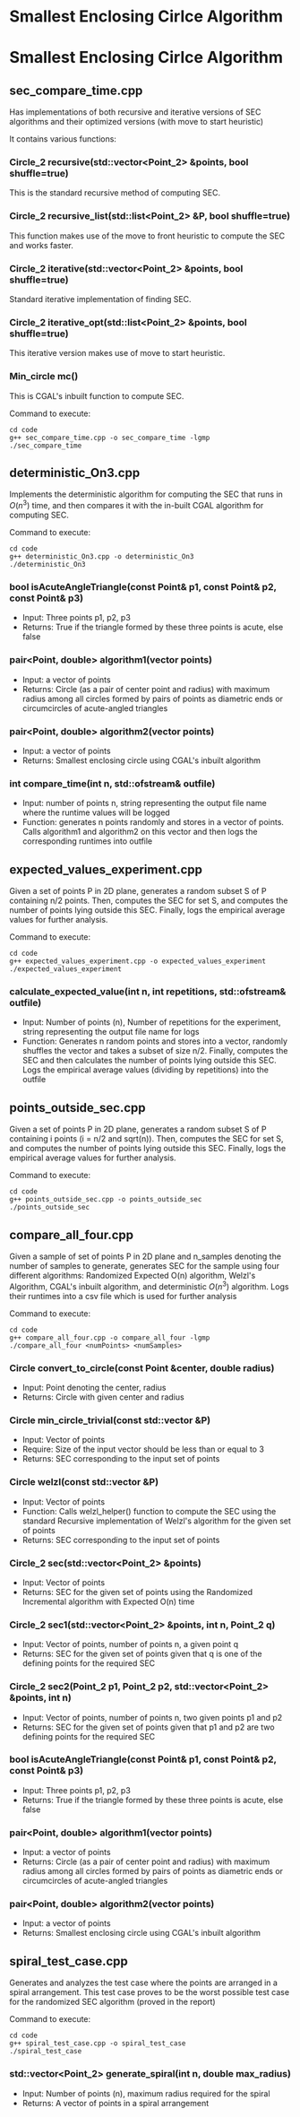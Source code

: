 # Smallest Enclosing Cirlce Algorithm

# Smallest Enclosing Cirlce Algorithm

## sec_compare_time.cpp

Has implementations of both recursive and iterative versions of SEC algorithms and their optimized versions (with move to start heuristic)

It contains various functions:
### Circle_2 recursive(std::vector<Point_2> &points, bool shuffle=true)
This is the standard recursive method of computing SEC.
### Circle_2 recursive_list(std::list<Point_2> &P, bool shuffle=true)
This function makes use of the move to front heuristic to compute the SEC and works faster.
### Circle_2 iterative(std::vector<Point_2> &points, bool shuffle=true) 
Standard iterative implementation of finding SEC.
### Circle_2 iterative_opt(std::list<Point_2> &points, bool shuffle=true) 
This iterative version makes use of move to start heuristic.
### Min_circle mc(<arguments>)
This is CGAL's inbuilt function to compute SEC.

Command to execute:
```
cd code
g++ sec_compare_time.cpp -o sec_compare_time -lgmp
./sec_compare_time
```

## deterministic_On3.cpp

Implements the deterministic algorithm for computing the SEC that runs in $O(n^3)$ time, and then compares it with the in-built CGAL algorithm for computing SEC.

Command to execute:
```
cd code
g++ deterministic_On3.cpp -o deterministic_On3
./deterministic_On3
```

### bool isAcuteAngleTriangle(const Point& p1, const Point& p2, const Point& p3)

* Input: Three points p1, p2, p3
* Returns: True if the triangle formed by these three points is acute, else false

### pair<Point, double> algorithm1(vector<Point> points)

* Input: a vector of points
* Returns: Circle (as a pair of center point and radius) with maximum radius among all circles formed by pairs of points as diametric ends or circumcircles of acute-angled triangles

### pair<Point, double> algorithm2(vector<Point> points)

* Input: a vector of points
* Returns: Smallest enclosing circle using CGAL's inbuilt algorithm

### int compare_time(int n, std::ofstream& outfile)

* Input: number of points n, string representing the output file name where the runtime values will be logged
* Function: generates n points randomly and stores in a vector of points. Calls algorithm1 and algorithm2 on this vector and then logs the corresponding runtimes into outfile


## expected_values_experiment.cpp

Given a set of points P in 2D plane, generates a random subset S of P containing n/2 points. Then, computes the SEC for set S, and computes the number of points lying outside this SEC. Finally, logs the empirical average values for further analysis.

Command to execute:
```
cd code
g++ expected_values_experiment.cpp -o expected_values_experiment 
./expected_values_experiment
```

### calculate_expected_value(int n, int repetitions, std::ofstream& outfile)

* Input: Number of points (n), Number of repetitions for the experiment, string representing the output file name for logs
* Function: Generates n random points and stores into a vector, randomly shuffles the vector and takes a subset of size n/2. Finally, computes the SEC and then calculates the number of points lying outside this SEC. Logs the empirical average values (dividing by repetitions) into the outfile


## points_outside_sec.cpp

Given a set of points P in 2D plane, generates a random subset S of P containing i points (i = n/2 and sqrt(n)). Then, computes the SEC for set S, and computes the number of points lying outside this SEC. Finally, logs the empirical average values for further analysis.

Command to execute:
```
cd code
g++ points_outside_sec.cpp -o points_outside_sec 
./points_outside_sec
```


## compare_all_four.cpp

Given a sample of set of points P in 2D plane and n_samples denoting the number of samples to generate, generates SEC for the sample using four different algorithms: Randomized Expected O(n) algorithm, Welzl's Algorithm, CGAL's inbuilt algorithm, and deterministic $O(n^3)$ algorithm. Logs their runtimes into a csv file which is used for further analysis

Command to execute:
```
cd code
g++ compare_all_four.cpp -o compare_all_four -lgmp
./compare_all_four <numPoints> <numSamples>
```


### Circle convert_to_circle(const Point &center, double radius)

* Input: Point denoting the center, radius
* Returns: Circle with given center and radius

### Circle min_circle_trivial(const std::vector<Point> &P)

* Input: Vector of points 
* Require: Size of the input vector should be less than or equal to 3
* Returns: SEC corresponding to the input set of points

### Circle welzl(const std::vector<Point> &P)

* Input: Vector of points
* Function: Calls welzl_helper() function to compute the SEC using the standard Recursive implementation of Welzl's algorithm for the given set of points
* Returns: SEC corresponding to the input set of points

### Circle_2 sec(std::vector<Point_2> &points) 

* Input: Vector of points
* Returns: SEC for the given set of points using the Randomized Incremental algorithm with Expected O(n) time

### Circle_2 sec1(std::vector<Point_2> &points, int n, Point_2 q) 

* Input: Vector of points, number of points n, a given point q
* Returns: SEC for the given set of points given that q is one of the defining points for the required SEC

### Circle_2 sec2(Point_2 p1, Point_2 p2, std::vector<Point_2> &points, int n)

* Input: Vector of points, number of points n, two given points p1 and p2
* Returns: SEC for the given set of points given that p1 and p2 are two defining points for the required SEC


### bool isAcuteAngleTriangle(const Point& p1, const Point& p2, const Point& p3)

* Input: Three points p1, p2, p3
* Returns: True if the triangle formed by these three points is acute, else false

### pair<Point, double> algorithm1(vector<Point> points)

* Input: a vector of points
* Returns: Circle (as a pair of center point and radius) with maximum radius among all circles formed by pairs of points as diametric ends or circumcircles of acute-angled triangles

### pair<Point, double> algorithm2(vector<Point> points)

* Input: a vector of points
* Returns: Smallest enclosing circle using CGAL's inbuilt algorithm


## spiral_test_case.cpp

Generates and analyzes the test case where the points are arranged in a spiral arrangement. This test case proves to be the worst possible test case for the randomized SEC algorithm (proved in the report)

Command to execute:
```
cd code
g++ spiral_test_case.cpp -o spiral_test_case
./spiral_test_case
```


### std::vector<Point_2> generate_spiral(int n, double max_radius)

* Input: Number of points (n), maximum radius required for the spiral 
* Returns: A vector of points in a spiral arrangement


